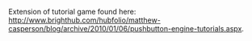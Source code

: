 Extension of tutorial game found here: http://www.brighthub.com/hubfolio/matthew-casperson/blog/archive/2010/01/06/pushbutton-engine-tutorials.aspx.
